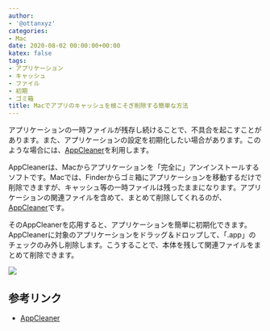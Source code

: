 ```yaml
---
author:
- '@ottanxyz'
categories:
- Mac
date: 2020-08-02 00:00:00+00:00
katex: false
tags:
- アプリケーション
- キャッシュ
- ファイル
- 初期
- ゴミ箱
title: Macでアプリのキャッシュを根こそぎ削除する簡単な方法
---
```


アプリケーションの一時ファイルが残存し続けることで、不具合を起こすことがあります。また、アプリケーションの設定を初期化したい場合があります。このような場合には、[AppCleaner](https://freemacsoft.net/appcleaner/)を利用します。

AppCleanerは、Macからアプリケーションを「完全に」アンインストールするソフトです。Macでは、Finderからゴミ箱にアプリケーションを移動するだけで削除できますが、キャッシュ等の一時ファイルは残ったままになります。アプリケーションの関連ファイルを含めて、まとめて削除してくれるのが、[AppCleaner](https://freemacsoft.net/appcleaner/)です。

そのAppCleanerを応用すると、アプリケーションを簡単に初期化できます。AppCleanerに対象のアプリケーションをドラッグ＆ドロップして、「.app」のチェックのみ外し削除します。こうすることで、本体を残して関連ファイルをまとめて削除できます。

![](screenshot-2020-08-02-19.21.00.png)

## 参考リンク

* [AppCleaner](https://freemacsoft.net/appcleaner/)